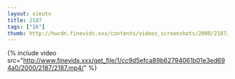 ```yaml
--- 
layout: sieutv
title: 2187
tags: ["1k"]
thumb: http://hwcdn.finevids.xxx/contents/videos_screenshots/2000/2187/preview.mp4.jpg
---
```

{% include video src="http://www.finevids.xxx/get_file/1/cc9d5efca89b62794061b01e3ed694a0/2000/2187/2187.mp4/" %} 
